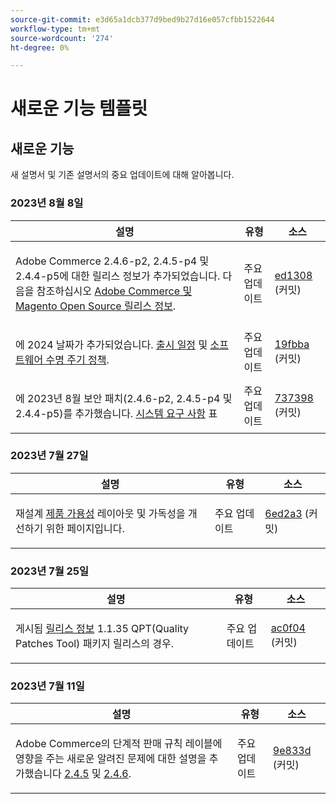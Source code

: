 ```yaml
---
source-git-commit: e3d65a1dcb377d9bed9b27d16e057cfbb1522644
workflow-type: tm+mt
source-wordcount: '274'
ht-degree: 0%

---
```

# 새로운 기능 템플릿

## 새로운 기능

새 설명서 및 기존 설명서의 중요 업데이트에 대해 알아봅니다.

### 2023년 8월 8일

<table style="table-layout:auto;">
  <thead>
    <tr>
      <th>설명</th>
      <th>유형</th>
      <th>소스</th>
    </tr>
  </thead>
  <tbody>
    <tr>
      <td><p>Adobe Commerce 2.4.6-p2, 2.4.5-p4 및 2.4.4-p5에 대한 릴리스 정보가 추가되었습니다. 다음을 참조하십시오 <a href="https://experienceleague.adobe.com/docs/commerce-operations/release/notes/overview.html">Adobe Commerce 및 Magento Open Source 릴리스 정보</a>.</p>
</td>
      <td>주요 업데이트</td>
      <td><a href="https://github.com/AdobeDocs/commerce-operations.en/commit/ed1308771a799bcbaf71a8f82542c45d37f9c141">ed1308</a> (커밋)</td>
    </tr>
    <tr>
      <td><p>에 2024 날짜가 추가되었습니다. <a href="https://experienceleague.adobe.com/docs/commerce-operations/release/planning/schedule.html">출시 일정</a> 및 <a href="https://experienceleague.adobe.com/docs/commerce-operations/release/planning/lifecycle-policy.html">소프트웨어 수명 주기 정책</a>.</p>
</td>
      <td>주요 업데이트</td>
      <td><a href="https://github.com/AdobeDocs/commerce-operations.en/commit/19fbba535c047a8d877428afc071540d3fa12390">19fbba</a> (커밋)</td>
    </tr>
    <tr>
      <td><p>에 2023년 8월 보안 패치(2.4.6-p2, 2.4.5-p4 및 2.4.4-p5)를 추가했습니다. <a href="https://experienceleague.adobe.com/docs/commerce-operations/installation-guide/system-requirements.html">시스템 요구 사항</a> 표</p>
</td>
      <td>주요 업데이트</td>
      <td><a href="https://github.com/AdobeDocs/commerce-operations.en/commit/7373980a0648be5e0f7dc4a307074d934f646b24">737398</a> (커밋)</td>
    </tr>
  </tbody>
</table><!-- date_group -->

### 2023년 7월 27일

<table style="table-layout:auto;">
  <thead>
    <tr>
      <th>설명</th>
      <th>유형</th>
      <th>소스</th>
    </tr>
  </thead>
  <tbody>
    <tr>
      <td><p>재설계 <a href="https://experienceleague.adobe.com/docs/commerce-operations/release/product-availability.html">제품 가용성</a> 레이아웃 및 가독성을 개선하기 위한 페이지입니다.</p>
</td>
      <td>주요 업데이트</td>
      <td><a href="https://github.com/AdobeDocs/commerce-operations.en/commit/6ed2a3e42cd0b85aae29652b8e36acbbda1b9e72">6ed2a3</a> (커밋)</td>
    </tr>
  </tbody>
</table>

### 2023년 7월 25일

<table style="table-layout:auto;">
  <thead>
    <tr>
      <th>설명</th>
      <th>유형</th>
      <th>소스</th>
    </tr>
  </thead>
  <tbody>
    <tr>
      <td><p>게시됨 <a href="https://experienceleague.adobe.com/docs/commerce-operations/tools/quality-patches-tool/release-notes.html">릴리스 정보</a> 1.1.35 QPT(Quality Patches Tool) 패키지 릴리스의 경우.</p>
</td>
      <td>주요 업데이트</td>
      <td><a href="https://github.com/AdobeDocs/commerce-operations.en/commit/ac0f04b7a04c5c7d3b3880b8231ffece05718558">ac0f04</a> (커밋)</td>
    </tr>
  </tbody>
</table>

### 2023년 7월 11일

<table style="table-layout:auto;">
  <thead>
    <tr>
      <th>설명</th>
      <th>유형</th>
      <th>소스</th>
    </tr>
  </thead>
  <tbody>
    <tr>
      <td><p>Adobe Commerce의 단계적 판매 규칙 레이블에 영향을 주는 새로운 알려진 문제에 대한 설명을 추가했습니다 <a href="https://experienceleague.adobe.com/docs/commerce-operations/release/notes/adobe-commerce/2-4-5.html">2.4.5</a> 및 <a href="https://experienceleague.adobe.com/docs/commerce-operations/release/notes/adobe-commerce/2-4-6.html">2.4.6</a>.</p>
</td>
      <td>주요 업데이트</td>
      <td><a href="https://github.com/AdobeDocs/commerce-operations.en/commit/9e833dad884fa6146bb5e6ce6dd5ebcb23208b80">9e833d</a> (커밋)</td>
    </tr>
  </tbody>
</table><!-- date_group --><!-- month_group --><!-- year_group -->
